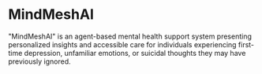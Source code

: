 # MindMeshAI

"MindMeshAI" is an agent-based mental health support system presenting personalized insights and accessible care for individuals experiencing first-time depression, unfamiliar emotions, or suicidal thoughts they may have previously ignored.


